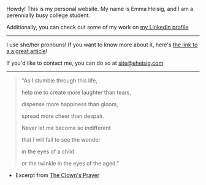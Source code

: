Howdy! This is my personal website. My name is Emma Heisig, and I am a perennially busy college student.

Additionally, you can check out some of my work on [my LinkedIn profile](nwww.linkedin.com/in/emmaheisig)

---

I use she/her pronouns! If you want to know more about it, here's [the link to a a great article](https://pronouns.org/what-and-why)!

If you'd like to contact me, you can do so at [site@eheisig.com](mailto:site@eheisig.com)

---

> "As I stumble through this life,
> 
> help me to create more laughter than tears,
> 
> dispense more happiness than gloom,
> 
> spread more cheer than despair.
> 
> Never let me become so indifferent
> 
> that I will fail to see the wonder
> 
> in the eyes of a child
> 
> or the twinkle in the eyes of the aged."

- Excerpt from [The Clown's Prayer](https://en.wikipedia.org/wiki/The_Clown%27s_Prayer)
